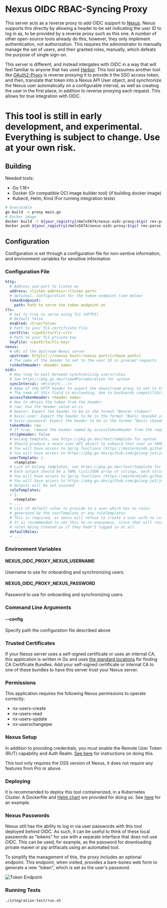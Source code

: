 # Nexus OIDC RBAC-Syncing Proxy

This server acts as a reverse proxy to add OIDC support to [Nexus](https://www.sonatype.com/products/nexus-repository). Nexus supports this directly by allowing a header to be set indicating the user ID to log in as, to be provided by a reverse proxy such as this one. A number of other open-source tools already do this, however, they only implement authentication, not authorization. This requires the administrator to manually manage the set of users, and their granted roles, manually, which defeats the purpose of single sign-on.

This server is different, and instead intergates with OIDC in a way that will feel familiar to anyone that has used [Harbor](https://goharbor.io/). This tool assumes another tool like [OAuth2-Proxy](https://oauth2-proxy.github.io/oauth2-proxy/docs/) is reverse proxying it to provide it the SSO access token, and then, translate that token into a Nexus API User object, and synchronize the Nexus user automatically on a configurable interval, as well as creating the user in the first place, in addition to reverse proxying each request. This allows for true integration with OIDC.

# This tool is still in early development, and experimental. Everything is subject to change. Use at your own risk.

## Building

Needed tools:

* Go 1.16+
* Docker (Or compatible OCI image builder tool) (if building docker image)
* Kubectl, Helm, Kind (For running integration tests)

```bash
# Executable
go build -o proxy main.go
# Docker image
docker build -t ${your_registry}/meln5674/nexus-oidc-proxy:$(git rev-parse HEAD)
docker push ${your_registry}/meln5674/nexus-oidc-proxy:$(git rev-parse HEAD)
```

## Configuration

Configuration is set through a configuration file for non-sentive information, and environment variables for sensitive information

### Configuration File

```yaml
http:
  # Address and port to listen on
  address: <listen address>:<listen port>
  # Optional. Configuration for the token endpoint (see below)
  tokenEndpoint:
    path: Path to serve the token endpoint on
tls:
  # Set to true to serve using TLS (HTTPS)
  # Default false
  enabled: <true|false>
  # Path to your TLS certificate file
  certFile: </path/to/tls.crt>
  # Path to your TLS private key
  keyFile: </path/to/tls.key> 
nexus:
  # URL of the Upstream Nexus server
  upstream: http[s]://<nexus host>:<nexus port>[/<base path>]
  # The name of the header to set to the user ID in proxied requests 
  rutAuthHeader: <header name>
oidc:
  # How long to wait between synchronizing users/roles
  # See https://pkg.go.dev/time#ParseDuration for syntax
  syncInterval: <#(s|m|h|...)>
  # Name of the HTTP header to expect the downstream proxy to set to the JWT OIDC Access token 
  # The name of this field is misleading, due to backwards compatilibity. Either an access or ID token will work.
  accessTokenHeader: <header name>
  # How to obtain the token from the header:
  # raw: Use the header value as-is
  # bearer: Expect the header to be in the format "Bearer <token>"
  # basic-user: Expect the header to be in the format "Basic <base64 username:password>" and use the username
  # basic-password: Expect the header to be in the format "Basic <base64 username:password>" and use the password
  tokenMode: raw
  # If true, remove the header named by accessTokenHeader from the request sent to nexus
  stripHeader: false
  # Golang template, see https://pkg.go.dev/text/template for xyntax 
  # Should produce a nexus user API object to onboard that user in YAML/JSON format
  # You will have access to Sprig functions (https://masterminds.github.io/sprig/)
  # You will have access to https://pkg.go.dev/github.com/golang-jwt/jwt/v4#Token as the .Token variable
  userTemplate: |-
    <template>
  # List of Golang templates, see https://pkg.go.dev/text/template for xyntax 
  # Each output should be a YAML list/JSON array of strings, each string being a valid nexus role name
  # You will have access to Sprig functions (https://masterminds.github.io/sprig/)
  # You will have access to https://pkg.go.dev/github.com/golang-jwt/jwt/v4#Token as the .Token variable
  # Outputs will be set unioned
  roleTemplates:
  - |-
    <template>
  - ...
  # List of default roles to provide to a user which has no roles
  # generated by the userTemplate or any roleTemplates
  # This is required, as nexus will refuse to create a user with no roles.
  # It is recommended to set this to nx-anonymous, since that will result in a user with no
  # roles being treated as if they hadn't logged in at all
  defaultRoles:
  - ...
```

### Environment Variables

#### NEXUS_OIDC_PROXY_NEXUS_USERNAME

Username to use for onboarding and synchronizing users. 

#### NEXUS_OIDC_PROXY_NEXUS_PASSWORD

Password to use for onboarding and synchronizing users.

### Command Line Arguments

#### --config <path>

Specify path the configuration file described above

### Trusted Certificates

If your Nexus server uses a self-signed certificate or uses an internal CA, this application is written in Go and uses [the standard locations](https://go.dev/src/crypto/x509/root_linux.go) for finding CA Certificate Bundles. Add your self-signed certificate or internal CA to one of these bundles to have this server trust your Nexus server.

### Permissions

This application requires the following Nexus permissions to operate correctly:

* nx-users-create
* nx-users-read
* nx-users-update
* nx-userschangepw

### Nexus Setup

In addition to providing credentials, you must enable the Remote User Token (RUT) capability and Auth Realm. [See here](https://help.sonatype.com/repomanager3/nexus-repository-administration/user-authentication/authentication-via-remote-user-token#AuthenticationviaRemoteUserToken-ConfiguringNexusRepository) for instructions on doing this.

This tool only requires the OSS version of Nexus, it does not require any features from Pro or above.

### Deploying

It is recommended to deploy this tool containerized, in a Kubernetes Cluster. A Dockerfile and [Helm chart](./deploy/helm/nexus-oidc-proxy) are provided for doing so. See [here](./integration-test) for an example.

### Nexus Passwords

Nexus still has the ability to log in via user passwords with this tool deployed behind OIDC. As such, it can be useful to think of these local passwords as "tokens" for use with a separate interface that does not use OIDC. This can be used, for example, as the password for downloading private maven or pip artifacats using an automated tool.

To simplify the management of this, the proxy includes an optional endpoint. This endpoint, when visited, provides a bare-bones web form to generate a new "token", which is set as the user's password.

![Token Endpoint](docs/img/token-endpoint.png)

### Running Tests

```bash
./integration-test/run.sh
```
